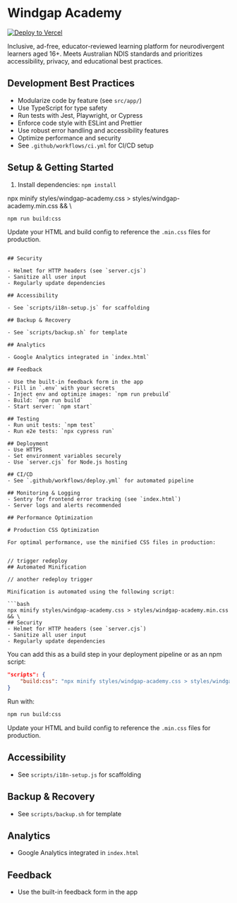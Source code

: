 # Windgap Academy

[![Deploy to Vercel](https://vercel.com/button)](https://vercel.com/import/project?template=windgapacademy)

Inclusive, ad-free, educator-reviewed learning platform for neurodivergent learners aged 16+. Meets Australian NDIS standards and prioritizes accessibility, privacy, and educational best practices.

## Development Best Practices

- Modularize code by feature (see `src/app/`)
- Use TypeScript for type safety
- Run tests with Jest, Playwright, or Cypress
- Enforce code style with ESLint and Prettier
- Use robust error handling and accessibility features
- Optimize performance and security
- See `.github/workflows/ci.yml` for CI/CD setup

## Setup & Getting Started

1. Install dependencies: `npm install`


npx minify styles/windgap-academy.css > styles/windgap-academy.min.css && \
```bash
npm run build:css
```

Update your HTML and build config to reference the `.min.css` files for production.
```

## Security

- Helmet for HTTP headers (see `server.cjs`)
- Sanitize all user input
- Regularly update dependencies

## Accessibility

- See `scripts/i18n-setup.js` for scaffolding

## Backup & Recovery

- See `scripts/backup.sh` for template

## Analytics

- Google Analytics integrated in `index.html`

## Feedback

- Use the built-in feedback form in the app
- Fill in `.env` with your secrets
- Inject env and optimize images: `npm run prebuild`
- Build: `npm run build`
- Start server: `npm start`

## Testing
- Run unit tests: `npm test`
- Run e2e tests: `npx cypress run`

## Deployment
- Use HTTPS
- Set environment variables securely
- Use `server.cjs` for Node.js hosting

## CI/CD
- See `.github/workflows/deploy.yml` for automated pipeline

## Monitoring & Logging
- Sentry for frontend error tracking (see `index.html`)
- Server logs and alerts recommended

## Performance Optimization

# Production CSS Optimization

For optimal performance, use the minified CSS files in production:


// trigger redeploy
## Automated Minification

// another redeploy trigger

Minification is automated using the following script:

```bash
npx minify styles/windgap-academy.css > styles/windgap-academy.min.css && \
## Security
- Helmet for HTTP headers (see `server.cjs`)
- Sanitize all user input
- Regularly update dependencies

```

You can add this as a build step in your deployment pipeline or as an npm script:

```json
"scripts": {
	"build:css": "npx minify styles/windgap-academy.css > styles/windgap-academy.min.css && npx minify styles/output.css > styles/output.min.css && npx minify styles/tailwind-theme.css > styles/tailwind-theme.min.css && npx minify styles/tailwind.css > styles/tailwind.min.css && npx minify styles/advanced.css > styles/advanced.min.css && npx minify styles/refinements.css > styles/refinements.min.css"
}
```

Run with:

```bash
npm run build:css
```

Update your HTML and build config to reference the `.min.css` files for production.


## Accessibility

- See `scripts/i18n-setup.js` for scaffolding


## Backup & Recovery

- See `scripts/backup.sh` for template


## Analytics

- Google Analytics integrated in `index.html`


## Feedback

- Use the built-in feedback form in the app

